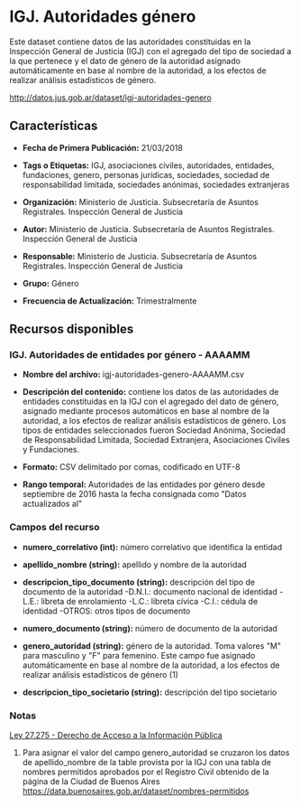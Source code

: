 IGJ. Autoridades género
=======================

Este dataset contiene datos de las autoridades constituidas en la Inspección General de Justicia (IGJ) con el agregado del tipo de sociedad a la que pertenece y el dato de género de la autoridad asignado automáticamente en base al nombre de la autoridad, a los efectos de realizar análisis estadísticos de género.

http://datos.jus.gob.ar/dataset/igj-autoridades-genero

Características
---------------

-   **Fecha de Primera Publicación:** 21/03/2018

-   **Tags o Etiquetas:** IGJ, asociaciones civiles, autoridades, entidades, fundaciones, genero, personas jurídicas, sociedades, sociedad de responsabilidad limitada, sociedades anónimas, sociedades extranjeras

-   **Organización:** Ministerio de Justicia. Subsecretaría de Asuntos Registrales. Inspección General de Justicia

-   **Autor:** Ministerio de Justicia. Subsecretaría de Asuntos Registrales. Inspección General de Justicia

-   **Responsable:** Ministerio de Justicia. Subsecretaría de Asuntos Registrales. Inspección General de Justicia

-   **Grupo:** Género

-   **Frecuencia de Actualización:** Trimestralmente

Recursos disponibles
--------------------

### IGJ. Autoridades de entidades por género - AAAAMM

-   **Nombre del archivo:** igj-autoridades-genero-AAAAMM.csv

-   **Descripción del contenido:** contiene los datos de las autoridades de entidades constituidas en la IGJ con el agregado del dato de género, asignado mediante procesos automáticos en base al nombre de la autoridad, a los efectos de realizar análisis estadísticos de género. Los tipos de entidades seleccionados fueron Sociedad Anónima, Sociedad de Responsabilidad Limitada, Sociedad Extranjera, Asociaciones Civiles y Fundaciones.

-   **Formato:** CSV delimitado por comas, codificado en UTF-8

-   **Rango temporal:** Autoridades de las entidades por género desde septiembre de 2016 hasta la fecha consignada como "Datos actualizados al"

### Campos del recurso

-   **numero_correlativo (int):** número correlativo que identifica la entidad

-   **apellido_nombre (string):** apellido y nombre de la autoridad

-   **descripcion_tipo_documento (string):** descripción del tipo de documento de la autoridad
        -D.N.I.: documento nacional de identidad
        -L.E.: libreta de enrolamiento
        -L.C.: libreta cívica
        -C.I.: cédula de identidad
        -OTROS: otros tipos de documento

-   **numero_documento (string):** número de documento de la autoridad

-   **genero_autoridad (string):** género de la autoridad. Toma valores "M" para masculino y "F" para femenino. Este campo fue asignado automáticamente en base al nombre de la autoridad, a los efectos de realizar análisis estadísticos de género (1)

-   **descripcion_tipo_societario (string):** descripción del tipo societario

### Notas

[Ley 27.275 - Derecho de Acceso a la Información Pública]( http://servicios.infoleg.gob.ar/infolegInternet/anexos/265000-269999/265949/norma.htm)

1.  Para asignar el valor del campo genero_autoridad se cruzaron los datos de apellido_nombre de la table provista por la IGJ con una tabla de nombres permitidos aprobados por el Registro Civil obtenido de la página de la Ciudad de Buenos Aires <https://data.buenosaires.gob.ar/dataset/nombres-permitidos>
